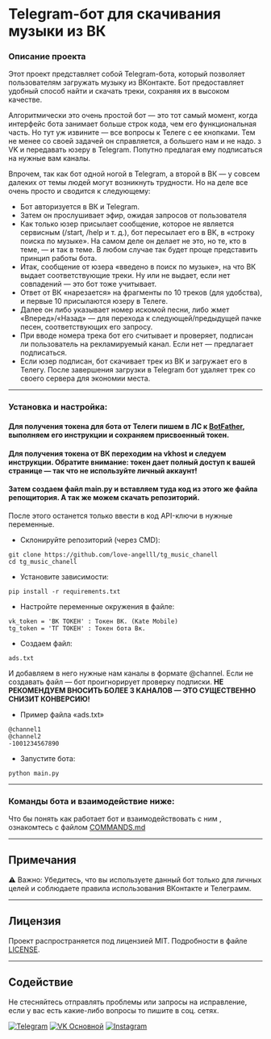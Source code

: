 # Telegram-бот для скачивания музыки из ВК

### Описание проекта

Этот проект представляет собой Telegram-бота, который позволяет пользователям загружать музыку из ВКонтакте. Бот предоставляет удобный способ найти и скачать треки, сохраняя их в высоком качестве.

Алгоритмически это очень простой бот — это тот самый момент, когда интерфейс бота занимает больше строк кода, чем его функциональная часть. Но тут уж извините — все вопросы к Телеге с ее кнопками. Тем не менее со своей задачей он справляется, а большего нам и не надо. з VK и передавать юзеру в Telegram. Попутно предлагая ему подписаться на нужные вам каналы.

Впрочем, так как бот одной ногой в Telegram, а второй в ВК — у совсем далеких от темы людей могут возникнуть трудности. Но на деле все очень просто и сводится к следующему:

- Бот авторизуется в ВК и Telegram.
- Затем он прослушивает эфир, ожидая запросов от пользователя
- Как только юзер присылает сообщение, которое не является сервисным (/start, /help и т. д.), бот пересылает его в ВК, в «строку поиска по музыке».
На самом деле он делает не это, но те, кто в теме, — и так в теме. В любом случае так будет проще представить принцип работы бота.
- Итак, сообщение от юзера «введено в поиск по музыке», на что ВК выдает соответствующие треки. Ну или не выдает, если нет совпадений — это бот тоже учитывает.
- Ответ от ВК «нарезается» на фрагменты по 10 треков (для удобства), и первые 10 присылаются юзеру в Телеге.
- Далее он либо указывает номер искомой песни, либо жмет «Вперед»/«Назад» — для перехода к следующей/предыдущей пачке песен, соответствующих его запросу.
- При вводе номера трека бот его считывает и проверяет, подписан ли пользователь на рекламируемый канал. Если нет — предлагает подписаться.
- Если юзер подписан, бот скачивает трек из ВК и загружает его в Телегу. После завершения загрузки в Telegram бот удаляет трек со своего сервера для экономии места.

---

### Установка и настройка:

#### Для получения токена для бота от Телеги пишем в ЛС к [BotFather](https://t.me/BotFather), выполняем его инструкции и сохраняем присвоенный токен.

#### Для получения токена от ВК переходим на vkhost и следуем инструкции. Обратите внимание: токен дает полный доступ к вашей странице — так что не используйте личный аккаунт! 

#### Затем создаем файл main.py и вставляем туда код из этого же файла репощитория. А так же можем скачать репозиторий.
После этого останется только ввести в код API-ключи в нужные переменные.


- Склонируйте репозиторий (через CMD):
```
git clone https://github.com/love-angelll/tg_music_chanell
cd tg_music_chanell
```

- Установите зависимости:
```
pip install -r requirements.txt
```

- Настройте переменные окружения в файле:
```
vk_token = 'ВК ТОКЕН' : Токен ВК. (Kate Mobile)
tg_token = 'ТГ ТОКЕН' : Токен бота Вк.
```

- Создаем файл:
```
ads.txt
```
И добавляем в него нужные нам каналы в формате @channel.
Если не создавать файл — бот проигнорирует проверку подписки.
**НЕ РЕКОМЕНДУЕМ ВНОСИТЬ БОЛЕЕ 3 КАНАЛОВ — ЭТО СУЩЕСТВЕННО СНИЗИТ КОНВЕРСИЮ!**

- Пример файла «ads.txt»
```
@channel1
@channel2
-1001234567890
```

- Запустите бота:
```
python main.py
```
---

### Команды бота и взаимодействие ниже:
Что бы понять как работает бот и взаимодействовать с ним , ознакомтесь с файлом [COMMANDS.md](COMMANDS.md)

---

## Примечания

⚠️ Важно: Убедитесь, что вы используете данный бот только для личных целей и соблюдаете правила использования ВКонтакте и Телеграмм.

---

## Лицензия

Проект распространяется под лицензией MIT. Подробности в файле [LICENSE](LICENSE).

---

## Содействие

Не стесняйтесь отправлять проблемы или запросы на исправление, если у вас есть какие-либо вопросы то пишите в соц. сетях.

[![Telegram](https://img.shields.io/badge/Telegram-2CA5E0?style=for-the-badge&logo=telegram&logoColor=white)](https://t.me/iv_frunza)
[![VK Основной](https://img.shields.io/badge/VK%20Основной-4A76A8?style=for-the-badge&logo=vk&logoColor=white)](https://vk.com/iv.frunza)
[![Instagram](https://img.shields.io/badge/Instagram-E4405F?style=for-the-badge&logo=instagram&logoColor=white)](https://instagram.com/iv.frunza)


